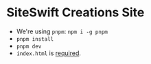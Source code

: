 # SiteSwift Creations Site

- We're using `pnpm`: `npm i -g pnpm`
- `pnpm install`
- `pnpm dev` 
- `index.html` is [required](https://github.com/vitejs/vite/issues/6714#issue-1121059205).
